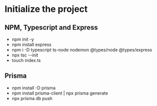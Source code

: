 # Initialize the project

## NPM, Typescript and Express

* npm init -y
* npm install express
* npm i -D typescript ts-node nodemon @types/node @types/express
* npx tsc --init
* touch index.ts

## Prisma

* npm install -D prisma
* npm install prisma-client | npx prisma generate
* npx prisma db push
